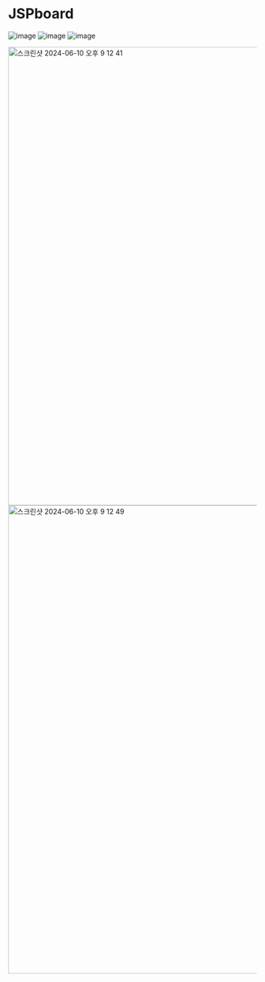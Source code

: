 # JSPboard
![image](https://github.com/user-attachments/assets/281e409b-9114-4fc9-aadd-58c0e2befc00)
![image](https://github.com/user-attachments/assets/b65c4f98-8dd4-415b-9e5b-6a65075a5970)
![image](https://github.com/user-attachments/assets/b5755eb0-c6e7-46fd-9065-6aa32f28b2e5)


<img width="927" alt="스크린샷 2024-06-10 오후 9 12 41" src="https://github.com/freshsong/JSPboard/assets/154946396/2c86c1b4-fb3a-4b9a-972e-55bca718bd9b">
<img width="947" alt="스크린샷 2024-06-10 오후 9 12 49" src="https://github.com/freshsong/JSPboard/assets/154946396/da776465-f47d-4903-aa48-1eeb8e69fd1a">
